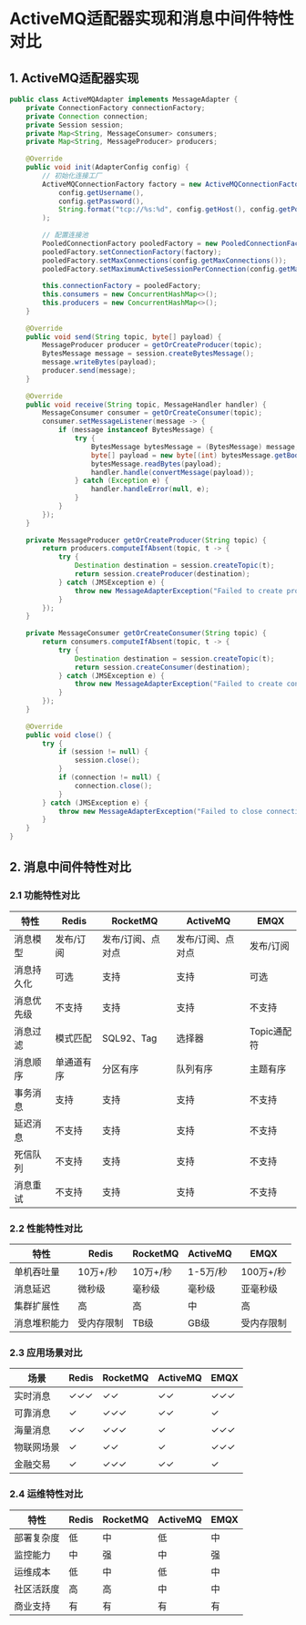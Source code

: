 # ActiveMQ适配器实现和消息中间件特性对比

## 1. ActiveMQ适配器实现

```java
public class ActiveMQAdapter implements MessageAdapter {
    private ConnectionFactory connectionFactory;
    private Connection connection;
    private Session session;
    private Map<String, MessageConsumer> consumers;
    private Map<String, MessageProducer> producers;
    
    @Override
    public void init(AdapterConfig config) {
        // 初始化连接工厂
        ActiveMQConnectionFactory factory = new ActiveMQConnectionFactory(
            config.getUsername(),
            config.getPassword(),
            String.format("tcp://%s:%d", config.getHost(), config.getPort())
        );
        
        // 配置连接池
        PooledConnectionFactory pooledFactory = new PooledConnectionFactory();
        pooledFactory.setConnectionFactory(factory);
        pooledFactory.setMaxConnections(config.getMaxConnections());
        pooledFactory.setMaximumActiveSessionPerConnection(config.getMaxSessionsPerConnection());
        
        this.connectionFactory = pooledFactory;
        this.consumers = new ConcurrentHashMap<>();
        this.producers = new ConcurrentHashMap<>();
    }
    
    @Override
    public void send(String topic, byte[] payload) {
        MessageProducer producer = getOrCreateProducer(topic);
        BytesMessage message = session.createBytesMessage();
        message.writeBytes(payload);
        producer.send(message);
    }
    
    @Override
    public void receive(String topic, MessageHandler handler) {
        MessageConsumer consumer = getOrCreateConsumer(topic);
        consumer.setMessageListener(message -> {
            if (message instanceof BytesMessage) {
                try {
                    BytesMessage bytesMessage = (BytesMessage) message;
                    byte[] payload = new byte[(int) bytesMessage.getBodyLength()];
                    bytesMessage.readBytes(payload);
                    handler.handle(convertMessage(payload));
                } catch (Exception e) {
                    handler.handleError(null, e);
                }
            }
        });
    }
    
    private MessageProducer getOrCreateProducer(String topic) {
        return producers.computeIfAbsent(topic, t -> {
            try {
                Destination destination = session.createTopic(t);
                return session.createProducer(destination);
            } catch (JMSException e) {
                throw new MessageAdapterException("Failed to create producer", e);
            }
        });
    }
    
    private MessageConsumer getOrCreateConsumer(String topic) {
        return consumers.computeIfAbsent(topic, t -> {
            try {
                Destination destination = session.createTopic(t);
                return session.createConsumer(destination);
            } catch (JMSException e) {
                throw new MessageAdapterException("Failed to create consumer", e);
            }
        });
    }
    
    @Override
    public void close() {
        try {
            if (session != null) {
                session.close();
            }
            if (connection != null) {
                connection.close();
            }
        } catch (JMSException e) {
            throw new MessageAdapterException("Failed to close connection", e);
        }
    }
}
```

## 2. 消息中间件特性对比

### 2.1 功能特性对比

| 特性 | Redis | RocketMQ | ActiveMQ | EMQX |
|------|--------|-----------|-----------|------|
| 消息模型 | 发布/订阅 | 发布/订阅、点对点 | 发布/订阅、点对点 | 发布/订阅 |
| 消息持久化 | 可选 | 支持 | 支持 | 可选 |
| 消息优先级 | 不支持 | 支持 | 支持 | 不支持 |
| 消息过滤 | 模式匹配 | SQL92、Tag | 选择器 | Topic通配符 |
| 消息顺序 | 单通道有序 | 分区有序 | 队列有序 | 主题有序 |
| 事务消息 | 支持 | 支持 | 支持 | 不支持 |
| 延迟消息 | 不支持 | 支持 | 支持 | 不支持 |
| 死信队列 | 不支持 | 支持 | 支持 | 不支持 |
| 消息重试 | 不支持 | 支持 | 支持 | 不支持 |

### 2.2 性能特性对比

| 特性 | Redis | RocketMQ | ActiveMQ | EMQX |
|------|--------|-----------|-----------|------|
| 单机吞吐量 | 10万+/秒 | 10万+/秒 | 1-5万/秒 | 100万+/秒 |
| 消息延迟 | 微秒级 | 毫秒级 | 毫秒级 | 亚毫秒级 |
| 集群扩展性 | 高 | 高 | 中 | 高 |
| 消息堆积能力 | 受内存限制 | TB级 | GB级 | 受内存限制 |

### 2.3 应用场景对比

| 场景 | Redis | RocketMQ | ActiveMQ | EMQX |
|------|--------|-----------|-----------|------|
| 实时消息 | ✓✓✓ | ✓✓ | ✓✓ | ✓✓✓ |
| 可靠消息 | ✓ | ✓✓✓ | ✓✓ | ✓ |
| 海量消息 | ✓✓ | ✓✓✓ | ✓ | ✓✓✓ |
| 物联网场景 | ✓ | ✓✓ | ✓ | ✓✓✓ |
| 金融交易 | ✓ | ✓✓✓ | ✓✓ | ✓ |

### 2.4 运维特性对比

| 特性 | Redis | RocketMQ | ActiveMQ | EMQX |
|------|--------|-----------|-----------|------|
| 部署复杂度 | 低 | 中 | 低 | 中 |
| 监控能力 | 中 | 强 | 中 | 强 |
| 运维成本 | 低 | 中 | 低 | 中 |
| 社区活跃度 | 高 | 高 | 中 | 中 |
| 商业支持 | 有 | 有 | 有 | 有 |